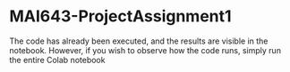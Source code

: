 # MAI643-ProjectAssignment1
The code has already been executed, and the results are visible in the notebook. However, if you wish to observe how the code runs, simply run the entire Colab notebook
